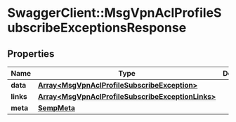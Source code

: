 # SwaggerClient::MsgVpnAclProfileSubscribeExceptionsResponse

## Properties
Name | Type | Description | Notes
------------ | ------------- | ------------- | -------------
**data** | [**Array&lt;MsgVpnAclProfileSubscribeException&gt;**](MsgVpnAclProfileSubscribeException.md) |  | [optional] 
**links** | [**Array&lt;MsgVpnAclProfileSubscribeExceptionLinks&gt;**](MsgVpnAclProfileSubscribeExceptionLinks.md) |  | [optional] 
**meta** | [**SempMeta**](SempMeta.md) |  | 


